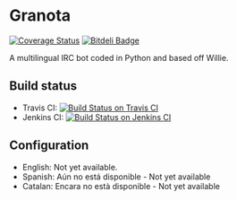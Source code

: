 # Granota

[![Coverage Status](https://coveralls.io/repos/Worldev/Granota/badge.svg?branch=master&service=github)](https://coveralls.io/github/Worldev/Granota?branch=master) [![Bitdeli Badge](https://d2weczhvl823v0.cloudfront.net/Worldev/granota/trend.png)](https://bitdeli.com/free "Bitdeli Badge")

A multilingual IRC bot coded in Python and based off Willie.

## Build status

* Travis CI: [![Build Status on Travis CI](https://travis-ci.org/Worldev/Granota.svg)](https://travis-ci.org/Worldev/Granota) 
* Jenkins CI: [![Build Status on Jenkins CI](https://img.shields.io/jenkins/s/https/ci.jedayoshi.me/Granota.svg)](https://ci.jedayoshi.me/job/Granota) 

## Configuration

- English: Not yet available.
- Spanish: Aún no está disponible - Not yet available
- Catalan: Encara no està disponible - Not yet available


